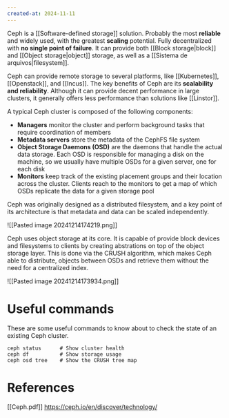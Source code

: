 ```yaml
---
created-at: 2024-11-11
---
```


Ceph is a [[Software-defined storage]] solution. Probably the most **reliable** and widely used, with the greatest **scaling** potential. Fully decentralized with **no single point of failure**. It can provide both [[Block storage|block]] and [[Object storage|object]] storage, as well as a [[Sistema de arquivos|filesystem]].

Ceph can provide remote storage to several platforms, like [[Kubernetes]], [[Openstack]], and [[Incus]]. The key benefits of Ceph are its **scalability and reliability**. Although it can provide decent performance in large clusters, it generally offers less performance than solutions like [[Linstor]].

A typical Ceph cluster is composed of the following components:

- **Managers** monitor the cluster and perform background tasks that require coordination of members
- **Metadata servers** store the metadata of the CephFS file system
- **Object Storage Daemons (OSD)** are the daemons that handle the actual data storage. Each OSD is responsible for managing a disk on the machine, so we usually have multiple OSDs for a given server, one for each disk
- **Monitors** keep track of the existing placement groups and their location across the cluster. Clients reach to the monitors to get a map of which OSDs replicate the data for a given storage pool

Ceph was originally designed as a distributed filesystem, and a key point of its architecture is that metadata and data can be scaled independently.

![[Pasted image 20241214174219.png]]

Ceph uses object storage at its core. It is capable of provide block devices and filesystems to clients by creating abstrations on top of the object storage layer. This is done via the CRUSH algorithm, which makes Ceph able to distribute, objects between OSDs and retrieve them without the need for a centralized index.

![[Pasted image 20241214173934.png]]

# Useful commands

These are some useful commands to know about to check the state of an existing Ceph cluster. 

```language
ceph status      # Show cluster health
ceph df          # Show storage usage
ceph osd tree    # Show the CRUSH tree map
```

# References

[[Ceph.pdf]]
https://ceph.io/en/discover/technology/
